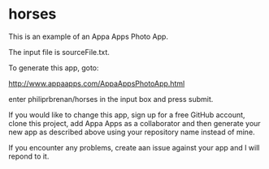 # horses
This is an example of an Appa Apps Photo App.

The input file is sourceFile.txt.

To generate this app, goto:

  http://www.appaapps.com/AppaAppsPhotoApp.html 
  
enter philiprbrenan/horses in the input box and press submit.  

If you would like to change this app, sign up for a free GitHub account, clone this project, add Appa Apps as a collaborator and then generate your new app as described above using your repository name instead of mine.

If you encounter any problems, create aan issue against your app and I will repond to it.
